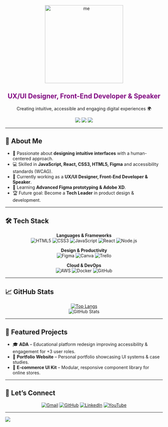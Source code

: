 

<!-- Foto y título -->
<div>    
<div align="center">
	<a href="https://www.linkedin.com/in/vanessamarlenemsanchez/">
  <img src="https://github.com/user-attachments/assets/19c1d9ac-605a-4208-b1a9-0ddc5b5120bc" alt="me" width="250"/> </a>
  <h2 style="color: purple;">UX/UI Designer, Front-End Developer & Speaker</h2>
  <p>Creating intuitive, accessible and engaging digital experiences 🌍</p>

  <!-- Botones -->
  <a href="https://www.linkedin.com/in/vanessamarlenemsanchez/"><img src="https://img.shields.io/badge/LinkedIn-0077B5?style=for-the-badge&logo=linkedin&logoColor=white"/></a>
  <a href="https://vanessa-portfolio.com"><img src="https://img.shields.io/badge/Portfolio-800080?style=for-the-badge&logo=About.me&logoColor=white"/></a>
  <a href="https://github.com/MarleneMS09"><img src="https://img.shields.io/badge/GitHub-000?style=for-the-badge&logo=github&logoColor=white"/></a>
</div>


---

## 💜 About Me
- 🎨 Passionate about **designing intuitive interfaces** with a human-centered approach.  
- 💻 Skilled in **JavaScript, React, CSS3, HTML5, Figma** and accessibility standards (WCAG).  
- 🚀 Currently working as a **UX/UI Designer, Front-End Developer & Speaker**.  
- 🌱 Learning **Advanced Figma prototyping & Adobe XD**.  
- 🏆 Future goal: Become a **Tech Leader** in product design & development.  

---

## 🛠 Tech Stack
<div align="center">

**Languages & Frameworks**  
![HTML5](https://img.shields.io/badge/html5-%23E34F26.svg?style=for-the-badge&logo=html5&logoColor=white)
![CSS3](https://img.shields.io/badge/css3-%231572B6.svg?style=for-the-badge&logo=css3&logoColor=white)
![JavaScript](https://img.shields.io/badge/javascript-%23323330.svg?style=for-the-badge&logo=javascript&logoColor=%23F7DF1E)
![React](https://img.shields.io/badge/react-%2320232a.svg?style=for-the-badge&logo=react&logoColor=%2361DAFB)
![Node.js](https://img.shields.io/badge/node.js-%2343853D.svg?style=for-the-badge&logo=node.js&logoColor=white)

**Design & Productivity**  
![Figma](https://img.shields.io/badge/figma-%23F24E1E.svg?style=for-the-badge&logo=figma&logoColor=white)
![Canva](https://img.shields.io/badge/Canva-%2300C4CC.svg?style=for-the-badge&logo=Canva&logoColor=white)
![Trello](https://img.shields.io/badge/Trello-%23026AA7.svg?style=for-the-badge&logo=Trello&logoColor=white)

**Cloud & DevOps**  
![AWS](https://img.shields.io/badge/AWS-%23FF9900.svg?style=for-the-badge&logo=amazon-aws&logoColor=white)
![Docker](https://img.shields.io/badge/docker-%230db7ed.svg?style=for-the-badge&logo=docker&logoColor=white)
![GitHub](https://img.shields.io/badge/github-%23121011.svg?style=for-the-badge&logo=github&logoColor=white)

</div>

---

## 📈 GitHub Stats
<div align="center">
  
[![Top Langs](https://github-readme-stats.vercel.app/api/top-langs/?username=MarleneMS09&layout=compact&theme=radical)](https://github.com/anuraghazra/github-readme-stats)  
![GitHub Stats](https://github-readme-stats.vercel.app/api?username=MarleneMS09&show_icons=true&theme=radical&count_private=true)

</div>

---

## 🌟 Featured Projects
- 🎓 **ADA** – Educational platform redesign improving accessibility & engagement for +3 user roles.  
- 💼 **Portfolio Website** – Personal portfolio showcasing UI systems & case studies.  
- 🛒 **E-commerce UI Kit** – Modular, responsive component library for online stores.  

---

## 🤝 Let’s Connect
<div align="center">
  <a href="mailto:marlenemsanchez05@gmail.com"><img src="https://img.icons8.com/bubbles/50/000000/gmail.png" alt="Gmail"/></a>
  <a href="https://github.com/MarleneMS09"><img src="https://img.icons8.com/bubbles/50/000000/github.png" alt="GitHub"/></a>
  <a href="https://www.linkedin.com/in/vanessamarlenemsanchez/"><img src="https://img.icons8.com/bubbles/50/000000/linkedin.png" alt="LinkedIn"/></a>
  <a href="https://www.youtube.com/channel/UCpfIuDl1aVmxScz1KatI5XA"><img src="https://img.icons8.com/bubbles/50/000000/youtube.png" alt="YouTube"/></a>
</div>

---

<!-- Footer con efecto -->
<img src="https://capsule-render.vercel.app/api?type=waving&color=800080&height=150&section=footer"/>



